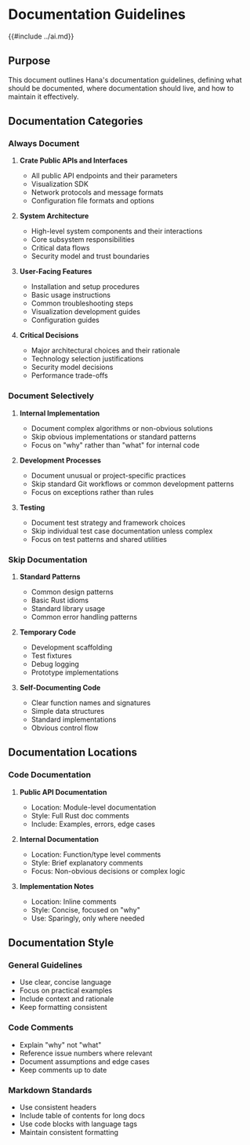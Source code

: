 # Documentation Guidelines
{{#include ../ai.md}}
## Purpose
This document outlines Hana's documentation guidelines, defining what should be documented, where documentation should live, and how to maintain it effectively.

## Documentation Categories

### Always Document
1. **Crate Public APIs and Interfaces**
    - All public API endpoints and their parameters
    - Visualization SDK
    - Network protocols and message formats
    - Configuration file formats and options

2. **System Architecture**
    - High-level system components and their interactions
    - Core subsystem responsibilities
    - Critical data flows
    - Security model and trust boundaries

3. **User-Facing Features**
    - Installation and setup procedures
    - Basic usage instructions
    - Common troubleshooting steps
    - Visualization development guides
    - Configuration guides

4. **Critical Decisions**
    - Major architectural choices and their rationale
    - Technology selection justifications
    - Security model decisions
    - Performance trade-offs

### Document Selectively
1. **Internal Implementation**
    - Document complex algorithms or non-obvious solutions
    - Skip obvious implementations or standard patterns
    - Focus on "why" rather than "what" for internal code

2. **Development Processes**
    - Document unusual or project-specific practices
    - Skip standard Git workflows or common development patterns
    - Focus on exceptions rather than rules

3. **Testing**
    - Document test strategy and framework choices
    - Skip individual test case documentation unless complex
    - Focus on test patterns and shared utilities

### Skip Documentation
1. **Standard Patterns**
    - Common design patterns
    - Basic Rust idioms
    - Standard library usage
    - Common error handling patterns

2. **Temporary Code**
    - Development scaffolding
    - Test fixtures
    - Debug logging
    - Prototype implementations

3. **Self-Documenting Code**
    - Clear function names and signatures
    - Simple data structures
    - Standard implementations
    - Obvious control flow

## Documentation Locations

### Code Documentation
1. **Public API Documentation**
    - Location: Module-level documentation
    - Style: Full Rust doc comments
    - Include: Examples, errors, edge cases

2. **Internal Documentation**
    - Location: Function/type level comments
    - Style: Brief explanatory comments
    - Focus: Non-obvious decisions or complex logic

3. **Implementation Notes**
    - Location: Inline comments
    - Style: Concise, focused on "why"
    - Use: Sparingly, only where needed

## Documentation Style

### General Guidelines
- Use clear, concise language
- Focus on practical examples
- Include context and rationale
- Keep formatting consistent

### Code Comments
- Explain "why" not "what"
- Reference issue numbers where relevant
- Document assumptions and edge cases
- Keep comments up to date

### Markdown Standards
- Use consistent headers
- Include table of contents for long docs
- Use code blocks with language tags
- Maintain consistent formatting
